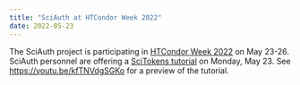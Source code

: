 ```yaml
---
title: "SciAuth at HTCondor Week 2022"
date: 2022-05-23
---
```


The SciAuth project is participating in [HTCondor Week 2022](https://agenda.hep.wisc.edu/event/1733/overview) on May 23-26.
SciAuth personnel are offering a [SciTokens tutorial](https://agenda.hep.wisc.edu/event/1733/contributions/25490/) on Monday, May 23.
See https://youtu.be/kfTNVdgSGKo for a preview of the tutorial.
